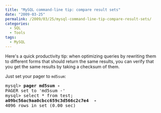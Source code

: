 ```yaml
---
title: "MySQL command-line tip: compare result sets"
date: "2009-03-25"
permalink: /2009/03/25/mysql-command-line-tip-compare-result-sets/
categories:
  - SQL
  - Tools
tags:
  - MySQL
---
```

Here's a quick productivity tip: when optimizing queries by rewriting them to different forms that should return the same results, you can verify that you get the same results by taking a checksum of them.

Just set your pager to `md5sum`:

<pre>mysql&gt; <strong>pager md5sum -</strong>
PAGER set to 'md5sum -'
mysql&gt; select * from test;
<strong>a09bc56ac9aa0cbcc659c3d566c2c7e4  -</strong>
4096 rows in set (0.00 sec)
</pre>

